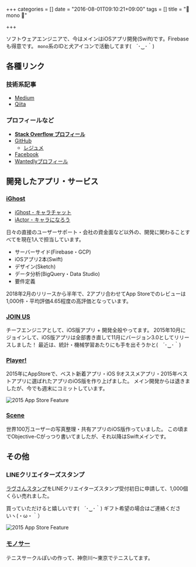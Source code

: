 +++
categories = []
date = "2016-08-01T09:10:21+09:00"
tags = []
title = "🐶 mono "

+++

ソフトウェアエンジニアで、今はメインはiOSアプリ開発(Swift)です。Firebaseも得意です。
`mono`系のIDと犬アイコンで活動してます(　´･‿･｀)

## 各種リンク

### 技術系記事

- [Medium](https://medium.com/@mono0926)
- [Qiita](http://qiita.com/mono0926)

### プロフィールなど

- **[Stack Overflow プロフィール](https://stackoverflow.com/story/mono0926)**
- [GitHub](https://github.com/mono0926)
  - [レジュメ](https://github.com/users/mono0926/projects/1)
- [Facebook](https://www.facebook.com/mono0926)
- [Wantedlyプロフィール](https://www.wantedly.com/users/438148)

## 開発したアプリ・サービス

### [iGhost](https://www.ighost.jp)

- [iGhost - キャラチャット](https://itunes.apple.com/jp/app/apple-store/id959326282?mt=8)
- [iActor - キャラになろう](https://itunes.apple.com/jp/app/apple-store/id1265017894?mt=8)

日々の直接のユーザーサポート・会社の資金面など以外の、開発に関わることすべてを現在1人で担当しています。

- サーバーサイド(Firebase・GCP)
- iOSアプリ2本(Swift)
- デザイン(Sketch)
- データ分析(BigQuery・Data Studio)
- 要件定義

2018年2月のリリースから半年で、2アプリ合わせてApp Storeでのレビューは1,000件・平均評価4.65程度の高評価となっています。

### [JOIN US](http://joinus30.com/)

チーフエンジニアとして、iOS版アプリ + 開発全般やってます。
2015年10月にジョインして、iOS版アプリは全部書き直して11月にバージョン3.0としてリリースしました！
最近は、統計・機械学習あたりにも手を出そうかと(　´･‿･｀)

### [Player!](http://www.playerapp.tokyo/)

2015年にAppStoreで、ベスト新着アプリ・iOS 9オススメアプリ・2015年ベストアプリに選ばれたアプリのiOS版を作り上げました。
メイン開発からは退きましたが、今でも週末にコミットしています。

![2015 App Store Feature](/images/about/2015_app_store_feature.jpeg)

### [Scene](http://scn.jp/)

世界100万ユーザーの写真整理・共有アプリのiOS版作っていました。
この頃までObjective-Cがっつり書いてましたが、それ以降はSwiftメインです。

## その他

### LINEクリエイターズスタンプ

[ラヴさんスタンプ](https://store.line.me/stickershop/product/1000854)をLINEクリエイターズスタンプ受付初日に申請して、1,000個くらい売れました。

買っていただけると嬉しいです(　´･‿･｀)
ギフト希望の場合はご連絡くださいヽ(・ω・｀）

![2015 App Store Feature](/images/about/onegai.png)

### [モノサー](https://www.facebook.com/groups/229270203845340/)

テニスサークルぽいの作って、神奈川〜東京でテニスしてます。
